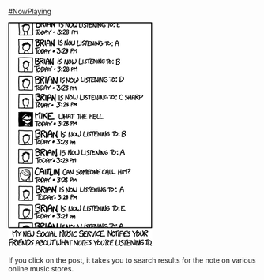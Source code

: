 [#NowPlaying](https://xkcd.com/1482)

![#NowPlaying](./random_comic.png)

If you click on the post, it takes you to search results for the note on various online music stores.

